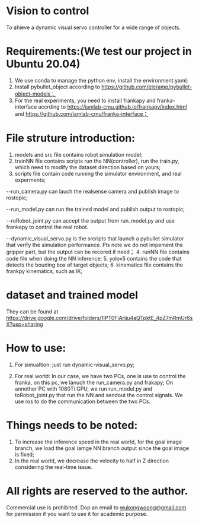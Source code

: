 # Vision to control
To ahieve a dynamic visual servo controller for a wide range of objects.

# Requirements:(We test our project in Ubuntu 20.04)
1. We use conda to manage the python env, install the environment.yaml;
2. Install pybullet_object according to https://github.com/eleramp/pybullet-object-models；
3. For the real experiments, you need to install frankapy and franka-interface accrding to https://iamlab-cmu.github.io/frankapy/index.html and https://github.com/iamlab-cmu/franka-interface；

# File struture introduction:
1. models and src file contains robot simulation model;
2. trainNN file contains scripts run the NN(controller), run the train.py, which need to modify the dataset direction based on yours;
3. scripts file contain code running the simulator environment, and real experments;

--run_camera.py can lauch the realsense camera and publish image to rostopic;

--run_model.py can run the trained model and publish output to rostopic;

--roRobot_joint.py can accept the output from run_model.py and use frankapy to control the real robot.

--dynamic_visual_servo.py is the srcripts that launch a pybullet simulator that verify the simulation performance. Pls note we do not impement the gripper part, but the output can be recored if need；
4. runNN file contains code file when doing the NN inference;
5. yolov5 contains the code that detects the bouding box of target objects;
6. kinematics file contains the frankpy kinematics, such as IK;

# dataset and trained model
They can be found at https://drive.google.com/drive/folders/1lPT0FiArjju4aQTpktE_4pZ7mRmUr6sX?usp=sharing
# How to use:

1. For simualtion: just run dynamic-visual_servo.py;

2. For real world: In our case, we have two PCs, one is use to control the franka, on this pc, we lanuch the run_camera.py and frakapy;
On annother PC with 1080Ti GPU, we run run_model.py and toRobot_joint.py that run the NN and sendout the control signals. We use ros to do the communication between the two PCs.

# Things needs to be noted:
1. To increase the inference speed in the real world, for the goal image branch, we load the goal iamge NN branch output since the goal image is fixed;
2. In the real world, we decrease the velocity to half in Z direction considering the real-time issue. 

# All rights are reserved to the author. 
Commercial use is prohibited. Dop an email to wukongwoong@gmail.com for permission if you want to use it for academic purpose.


